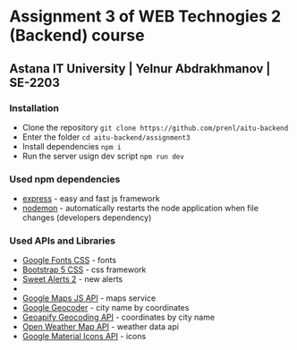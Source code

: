 # Assignment 3 of WEB Technogies 2 (Backend) course

## Astana IT University | Yelnur Abdrakhmanov | SE-2203

### Installation

-   Clone the repository `git clone https://github.com/prenl/aitu-backend`
-   Enter the folder `cd aitu-backend/assignment3`
-   Install dependencies `npm i`
-   Run the server usign dev script `npm run dev`

### Used npm dependencies

-   [express](https://www.npmjs.com/package/express) - easy and fast js framework
-   [nodemon](https://www.npmjs.com/package/nodemon) - automatically restarts the node application when file changes (developers dependency)

### Used APIs and Libraries

-   [Google Fonts CSS](https://fonts.google.com/) - fonts
-   [Bootstrap 5 CSS](https://getbootstrap.com/) - css framework
-   [Sweet Alerts 2](https://sweetalert2.github.io/) - new alerts
-   
-   [Google Maps JS API](https://maps.googleapis.com/) - maps service
-   [Google Geocoder](https://developers.google.com/maps/documentation/geocoding/overview) - city name by coordinates
-   [Geoapify Geocoding API](https://www.geoapify.com/) - coordinates by city name
-   [Open Weather Map API](https://openweathermap.org/) - weather data api
-   [Google Material Icons API](https://fonts.google.com/icons) - icons
